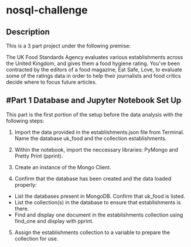 # nosql-challenge

## Description

This is a 3 part project under the following premise:

The UK Food Standards Agency evaluates various establishments across the United Kingdom, and gives them a food hygiene rating. You've been contracted by the editors of a food magazine, Eat Safe, Love, to evaluate some of the ratings data in order to help their journalists and food critics decide where to focus future articles.

## #Part 1 Database and Jupyter Notebook Set Up

This part is the first portion of the setup before the data analysis with the following steps:

1. Import the data provided in the establishments.json file from Terminal. Name the database uk_food and the collection establishments.

2. Within the notebook, import the neccessary libraries: PyMongo and Pretty Print (pprint).

3. Create an instance of the Mongo Client.

4. Confirm that the database has been created and the data loaded properly:

  - List the databases present in MongoDB. Confirm that uk_food is listed.
  - List the collection(s) in the database to ensure that establishments is there.
  - Find and display one document in the establishments collection using find_one and display with pprint.

5. Assign the establishments collection to a variable to prepare the collection for use.
